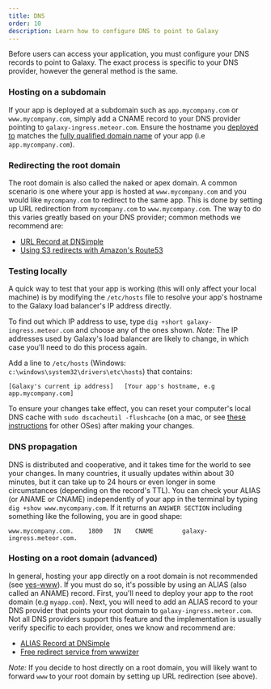 ```yaml
---
title: DNS
order: 10
description: Learn how to configure DNS to point to Galaxy
---
```


Before users can access your application, you must configure your DNS records to point to Galaxy. The exact process is specific to your DNS provider, however the general method is the same.

<h3 id="subdomain">Hosting on a subdomain</h3>

If your app is deployed at a subdomain such as `app.mycompany.com` or `www.mycompany.com`, simply add a CNAME record to your DNS provider pointing to `galaxy-ingress.meteor.com`. Ensure the hostname you [deployed to](deploying-to-galaxy) matches the [fully qualified domain name](https://en.wikipedia.org/wiki/Fully_qualified_domain_name) of your app (i.e `app.mycompany.com`).

<h3 id="root-domain-redirect">Redirecting the root domain</h3>

The root domain is also called the naked or apex domain. A common scenario is one where your app is hosted at `www.mycompany.com` and you would like `mycompany.com` to redirect to the same app. This is done by setting up URL redirection from `mycompany.com` to `www.mycompany.com`. The way to do this varies greatly based on your DNS provider; common methods we recommend are:

* [URL Record at DNSimple](https://support.dnsimple.com/articles/url-record/)
* [Using S3 redirects with Amazon's Route53](https://aws.amazon.com/blogs/aws/root-domain-website-hosting-for-amazon-s3/)

<h3 id="testing">Testing locally</h3>

A quick way to test that your app is working (this will only affect your local machine) is by modifying the `/etc/hosts` file to resolve your app's hostname to the Galaxy load balancer's IP address directly.

To find out which IP address to use, type `dig +short galaxy-ingress.meteor.com` and choose any of the ones shown. *Note:* The IP addresses used by Galaxy's load balancer are likely to change, in which case you'll need to do this process again.

Add a line to `/etc/hosts` (Windows: `c:\windows\system32\drivers\etc\hosts`) that contains:

```
[Galaxy's current ip address]   [Your app's hostname, e.g app.mycompany.com]
```

To ensure your changes take effect, you can reset your computer's local DNS cache with `sudo dscacheutil -flushcache` (on a mac, or see [these instructions](https://www.whatsmydns.net/flush-dns.html) for other OSes) after making your changes.

<h3 id="dns-propagation">DNS propagation</h3>

DNS is distributed and cooperative, and it takes time for the world to see your changes.  In many countries, it usually updates within about 30 minutes, but it can take up to 24 hours or even longer in some circumstances (depending on the record's TTL). You can check your ALIAS (or ANAME or CNAME) independently of your app in the terminal by typing `dig +show www.mycompany.com`. If it returns an `ANSWER SECTION` including something like the following, you are in good shape:

```
www.mycompany.com.    1800   IN    CNAME        galaxy-ingress.meteor.com.
```

<h3 id="root-domain-redirect">Hosting on a root domain (advanced)</h3>

In general, hosting your app directly on a root domain is not recommended (see [yes-www](http://www.yes-www.org/why-use-www/)). If you must do so, it's possible by using an ALIAS (also called an ANAME) record. First, you'll need to deploy your app to the root domain (e.g `myapp.com`). Next, you will need to add an ALIAS record to your DNS provider that points your root domain to `galaxy-ingress.meteor.com`. Not all DNS providers support this feature and the implementation is usually verify specific to each provider, ones we know and recommend are:

* [ALIAS Record at DNSimple](https://support.dnsimple.com/articles/alias-record/)
* [Free redirect service from wwwizer](http://wwwizer.com/naked-domain-redirect)

*Note:* If you decide to host directly on a root domain, you will likely want to forward `www` to your root domain by setting up URL redirection (see above).
